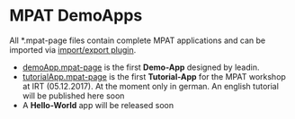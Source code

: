 # MPAT DemoApps

All *.mpat-page files contain complete MPAT applications and can be imported via [import/export plugin](https://github.com/MPAT-eu/mpat-importexport).

* [demoApp.mpat-page](demoApp.mpat-page) is the first **Demo-App** designed by leadin.
* [tutorialApp.mpat-page](tutorialApp.mpat-page) is the first **Tutorial-App** for the MPAT workshop at IRT (05.12.2017). At the moment only in german. An english tutorial will be published here soon
* A **Hello-World** app will be released soon

